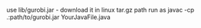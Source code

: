 use lib/gurobi.jar - download it in linux tar.gz path
run as javac -cp .:path/to/gurobi.jar YourJavaFile.java